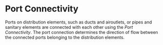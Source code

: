 Port Connectivity
=================

Ports on distribution elements, such as ducts and airoutlets, or pipes and sanitary elements are connected with each other using the _Port Connectivity_. The port connection determines the direction of flow between the connected ports belonging to the distribution elements.
